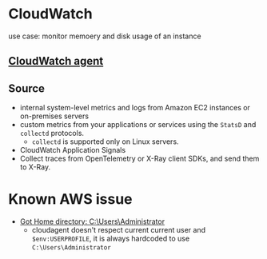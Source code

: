 # CloudWatch

use case: monitor memoery and disk usage of an instance

## [CloudWatch agent](https://github.com/aws/amazon-cloudwatch-agent/)

## Source
- internal system-level metrics and logs from Amazon EC2 instances or on-premises servers
- custom metrics from your applications or services using the `StatsD` and `collectd` protocols.
  - `collectd` is supported only on Linux servers.
- CloudWatch Application Signals
- Collect traces from OpenTelemetry or X-Ray client SDKs, and send them to X-Ray.

# Known AWS issue
- [Got Home directory: C:\Users\Administrator](https://github.com/aws/amazon-cloudwatch-agent/issues/211)
  - cloudagent doesn't respect current current user and `$env:USERPROFILE`, it is always hardcoded to use `C:\Users\Administrator`

